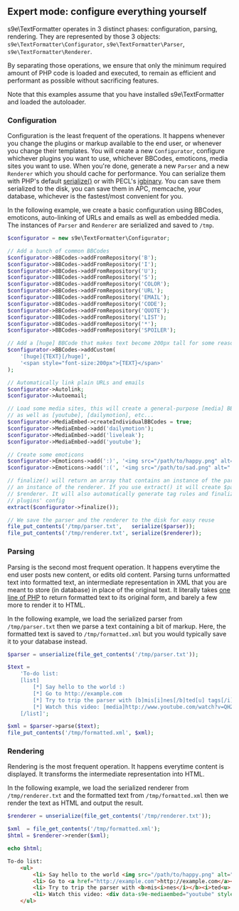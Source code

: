 ## Expert mode: configure everything yourself

s9e\TextFormatter operates in 3 distinct phases: configuration, parsing, rendering.
They are represented by those 3 objects: `s9e\TextFormatter\Configurator`, `s9e\TextFormatter\Parser`, `s9e\TextFormatter\Renderer`.

By separating those operations, we ensure that only the minimum required amount of PHP code is loaded and executed, to remain as efficient and performant as possible without sacrificing features.

Note that this examples assume that you have installed s9e\TextFormatter and loaded the autoloader.

### Configuration

Configuration is the least frequent of the operations. It happens whenever you change the plugins or markup available to the end user, or whenever you change their templates. You will create a new `Configurator`, configure whichever plugins you want to use, whichever BBCodes, emoticons, media sites you want to use. When you're done, generate a new `Parser` and a new `Renderer` which you should cache for performance. You can serialize them with PHP's default [serialize()](http://php.net/manual/en/function.serialize.php) or with PECL's [igbinary](http://pecl.php.net/package/igbinary). You can save them serialized to the disk, you can save them in APC, memcache, your database, whichever is the fastest/most convenient for you.

In the following example, we create a basic configuration using BBCodes, emoticons, auto-linking of URLs and emails as well as embedded media. The instances of `Parser` and `Renderer` are serialized and saved to `/tmp`.

```php
$configurator = new s9e\TextFormatter\Configurator;

// Add a bunch of common BBCodes
$configurator->BBCodes->addFromRepository('B');
$configurator->BBCodes->addFromRepository('I');
$configurator->BBCodes->addFromRepository('U');
$configurator->BBCodes->addFromRepository('S');
$configurator->BBCodes->addFromRepository('COLOR');
$configurator->BBCodes->addFromRepository('URL');
$configurator->BBCodes->addFromRepository('EMAIL');
$configurator->BBCodes->addFromRepository('CODE');
$configurator->BBCodes->addFromRepository('QUOTE');
$configurator->BBCodes->addFromRepository('LIST');
$configurator->BBCodes->addFromRepository('*');
$configurator->BBCodes->addFromRepository('SPOILER');

// Add a [huge] BBCode that makes text become 200px tall for some reason
$configurator->BBCodes->addCustom(
	'[huge]{TEXT}[/huge]',
	'<span style="font-size:200px">{TEXT}</span>'
);

// Automatically link plain URLs and emails
$configurator->Autolink;
$configurator->Autoemail;

// Load some media sites, this will create a general-purpose [media] BBCode,
// as well as [youtube], [dailymotion], etc...
$configurator->MediaEmbed->createIndividualBBCodes = true;
$configurator->MediaEmbed->add('dailymotion');
$configurator->MediaEmbed->add('liveleak');
$configurator->MediaEmbed->add('youtube');

// Create some emoticons
$configurator->Emoticons->add(':)', '<img src="/path/to/happy.png" alt=":)" title="Happy" />');
$configurator->Emoticons->add(':(', '<img src="/path/to/sad.png" alt=":(" title="Sad" />');

// finalize() will return an array that contains an instance of the parser and
// an instance of the renderer. If you use extract() it will create $parser and
// $renderer. It will also automatically generate tag rules and finalize the
// plugins' config
extract($configurator->finalize());

// We save the parser and the renderer to the disk for easy reuse
file_put_contents('/tmp/parser.txt',   serialize($parser));
file_put_contents('/tmp/renderer.txt', serialize($renderer));
```

### Parsing

Parsing is the second most frequent operation. It happens everytime the end user posts new content, or edits old content. Parsing turns unformatted text into formatted text, an intermediate representation in XML that you are meant to store (in database) in place of the original text. It literally takes [one line of PHP](https://github.com/s9e/TextFormatter/blob/master/src/Unparser.php#L22) to return formatted text to its original form, and barely a few more to render it to HTML.

In the following example, we load the serialized parser from `/tmp/parser.txt` then we parse a text containing a bit of markup. Here, the formatted text is saved to `/tmp/formatted.xml` but you would typically save it to your database instead.

```php
$parser = unserialize(file_get_contents('/tmp/parser.txt'));

$text =
	'To-do list:
	[list]
		[*] Say hello to the world :)
		[*] Go to http://example.com
		[*] Try to trip the parser with [b]mis[i]nes[/b]ted[u] tags[/i][/u]
		[*] Watch this video: [media]http://www.youtube.com/watch?v=QH2-TGUlwu4[/media]
	[/list]';

$xml = $parser->parse($text);
file_put_contents('/tmp/formatted.xml', $xml);
```

### Rendering

Rendering is the most frequent operation. It happens everytime content is displayed. It transforms the intermediate representation into HTML.

In the following example, we load the serialized renderer from `/tmp/renderer.txt` and the formatted text from `/tmp/formatted.xml` then we render the text as HTML and output the result.

```php
$renderer = unserialize(file_get_contents('/tmp/renderer.txt'));

$xml  = file_get_contents('/tmp/formatted.xml');
$html = $renderer->render($xml);

echo $html;
```
```html
To-do list:
	<ul>
		<li> Say hello to the world <img src="/path/to/happy.png" alt=":)" title="Happy"></li>
		<li> Go to <a href="http://example.com">http://example.com</a></li>
		<li> Try to trip the parser with <b>mis<i>nes</i></b><i>ted<u> tags</u></i></li>
		<li> Watch this video: <div data-s9e-mediaembed="youtube" style="display:inline-block;width:100%;max-width:640px"><div style="overflow:hidden;position:relative;padding-bottom:56.25%"><iframe allowfullscreen="" scrolling="no" style="background:url(https://i.ytimg.com/vi/QH2-TGUlwu4/hqdefault.jpg) 50% 50% / cover;border:0;height:100%;left:0;position:absolute;width:100%" src="https://www.youtube.com/embed/QH2-TGUlwu4"></iframe></div></div></li>
	</ul>
```
